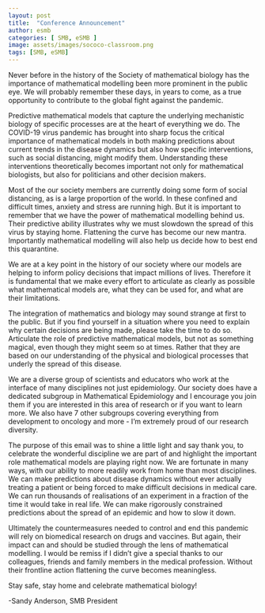```yaml
---
layout: post
title:  "Conference Announcement"
author: esmb
categories: [ SMB, eSMB ]
image: assets/images/sococo-classroom.png
tags: [SMB, eSMB]
---
```

Never before in the history of the Society of mathematical biology has the importance of mathematical modelling been more prominent in the public eye. We will probably remember these days, in years to come, as a true opportunity to contribute to the global fight against the pandemic. 

Predictive mathematical models that capture the underlying mechanistic biology of specific processes are at the heart of everything we do. The COVID-19 virus pandemic has brought into sharp focus the critical importance of mathematical models in both making predictions about current trends in the disease dynamics but also how specific interventions, such as social distancing, might modify them. Understanding these interventions theoretically becomes important not only for mathematical biologists, but also for politicians and other decision makers. 

Most of the our society members are currently doing some form of social distancing, as is a large proportion of the world. In these confined and difficult times, anxiety and stress are running high. But it is important to remember that we have the power of mathematical modelling behind us. Their predictive ability  illustrates why we must slowdown the spread of this virus by staying home. Flattening the curve has become our new mantra. Importantly mathematical modelling will also help us decide how to best end this quarantine.  

We are at a key point in the history of our society where our models are helping to inform policy decisions that impact millions of lives. Therefore it is fundamental that we make every effort to articulate as clearly as possible what mathematical models are, what they can be used for, and what are their limitations. 

The integration of mathematics and biology may sound strange at first to the public. But if you find yourself in a situation where you need to explain why certain decisions are being made, please take the time to do so. Articulate the role of predictive mathematical models, but not as something magical, even though they might seem so at times. Rather that they are based on our understanding of the physical and biological processes that underly the spread of this disease.

We are a diverse group of scientists and educators who work at the interface of many disciplines not just epidemiology. Our society does have a dedicated subgroup in Mathematical Epidemiology and I encourage you join them if you are interested in this area of research or if you want to learn more. We also have 7 other subgroups covering everything from development to oncology and more - I’m extremely proud of our research diversity.  

The purpose of this email was to shine a little light and say thank you, to celebrate the wonderful discipline we are part of and highlight the important role mathematical models are playing right now. We are fortunate in many ways, with our ability to more readily work from home than most disciplines. We can make predictions about disease dynamics without ever actually treating a patient or being forced to make difficult decisions in medical care. We can run thousands of realisations of an experiment in a fraction of the time it would take in real life. We can make rigorously constrained predictions about the spread of an epidemic and how to slow it down.

Ultimately the countermeasures needed to control and end this pandemic will rely on biomedical research on drugs and vaccines. But again, their impact can and should be studied through the lens of mathematical modelling. I would be remiss if I didn’t give a special thanks to our colleagues, friends and family members in the medical profession. Without their frontline action flattening the curve becomes meaningless. 

Stay safe, stay home and celebrate mathematical biology!

-Sandy Anderson, SMB President
